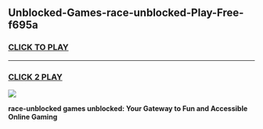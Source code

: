 
## Unblocked-Games-race-unblocked-Play-Free-f695a
<h3>
<a href="https://premium76.site?title=race-unblocked&ref=20M">CLICK TO PLAY</a></h3>
<hr>

<h3>
<a href="https://premium76.site?title=race-unblocked&ref=20M">CLICK 2 PLAY</a>
  
</h3>

<a href="https://premium76.site?title=race-unblocked&ref=19M"><img src="https://clearcache.store/games.png"></a>


**race-unblocked games unblocked: Your Gateway to Fun and Accessible Online Gaming**
